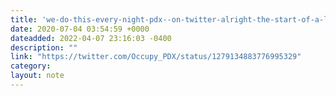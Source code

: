```yaml
---
title: 'we-do-this-every-night-pdx--on-twitter-alright-the-start-of-a-long-term-thread-for-protecting-your-mental-health-1-fact-it-doesnt-matter-how-tough-you-are-how-you-feel-rn-what-your-past-experiences-are-you-are-accumulating-trauma-and-this'
date: 2020-07-04 03:54:59 +0000
dateadded: 2022-04-07 23:16:03 -0400
description: ""
link: "https://twitter.com/Occupy_PDX/status/1279134883776995329"
category:
layout: note
---
```

